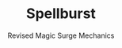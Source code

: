 ---
title: Spellburst
subtitle: Revised Magic Surge Mechanics
image: spellburst.jpg
alt_image: 
alt: Hidden 
product_link: https://www.dmsguild.com/product/383461/Spellburst--Magic-Surge-Mechanics?affiliate_id=1739130
selling_site: DMsGuild
---